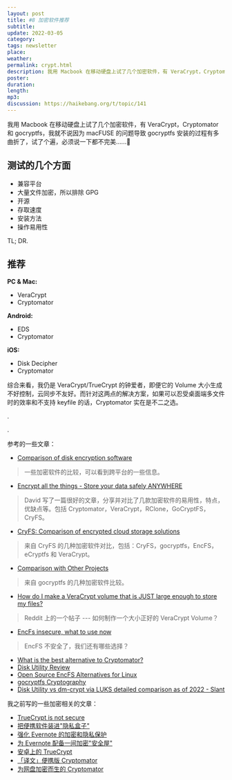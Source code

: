 ```yaml
---
layout: post
title: #8 加密软件推荐
subtitle: 
update: 2022-03-05
category: 
tags: newsletter
place: 
weather: 
permalink: crypt.html
description: 我用 Macbook 在移动硬盘上试了几个加密软件，有 VeraCrypt，Cryptomator 和 gocryptfs，我就不说因为 macFUSE 的问题导致 gocryptfs 安装的过程有多曲折了，试了个遍，必须说一下都不完美……🐶
poster: 
duration: 
length: 
mp3: 
discussion: https://haikebang.org/t/topic/141
---
```


我用 Macbook 在移动硬盘上试了几个加密软件，有 VeraCrypt，Cryptomator 和 gocryptfs，我就不说因为 macFUSE 的问题导致 gocryptfs 安装的过程有多曲折了，试了个遍，必须说一下都不完美......🐶

## 测试的几个方面

* 兼容平台
* 大量文件加密，所以排除 GPG
* 开源
* 存取速度
* 安装方法
* 操作易用性

TL; DR.

## 推荐

**PC & Mac:**

* VeraCrypt
* Cryptomator

**Android:**

* EDS
* Cryptomator

**iOS:**

* Disk Decipher
* Cryptomator

综合来看，我仍是 VeraCrypt/TrueCrypt 的钟爱者，即便它的 Volume 大小生成不好控制，云同步不友好。而针对这两点的解决方案，如果可以忍受桌面端多文件时的效率和不支持 keyfile 的话，Cryptomator 实在是不二之选。

.

.

参考的一些文章：

* [Comparison of disk encryption software](https://en.m.wikipedia.org/wiki/Comparison_of_disk_encryption_software)
> 一些加密软件的比较，可以看到跨平台的一些信息。
* [Encrypt all the things - Store your data safely ANYWHERE](https://dshark3y.medium.com/encrypt-all-the-things-store-your-data-safely-anywhere-4ae8037cc606)
> David 写了一篇很好的文章，分享并对比了几款加密软件的易用性，特点，优缺点等。包括 Cryptomator，VeraCrypt，RClone，GoCryptFS，CryFS。
* [CryFS: Comparison of encrypted cloud storage solutions](https://www.cryfs.org/comparison)
> 来自 CryFS 的几种加密软件对比，包括：CryFS，gocryptfs，EncFS，eCryptfs 和 VeraCrypt。
* [Comparison with Other Projects](https://nuetzlich.net/gocryptfs/comparison/)
> 来自 gocryptfs 的几种加密软件比较。
* [How do I make a VeraCrypt volume that is JUST large enough to store my files?](https://www.reddit.com/r/VeraCrypt/comments/9kif6m/how_do_i_make_a_veracrypt_volume_that_is_just/)
> Reddit 上的一个帖子 --- 如何制作一个大小正好的 VeraCrypt Volume？
* [EncFs insecure, what to use now](https://askubuntu.com/questions/813290/encfs-insecure-what-to-use-now)
> EncFS 不安全了，我们还有哪些选择？
* [What is the best alternative to Cryptomator?](https://www.slant.co/options/18539/alternatives/~cryptomator-alternatives)
* [Disk Utility Review](https://www.slant.co/options/4890/~disk-utility-review)
* [Open Source EncFS Alternatives for Linux](https://alternativeto.net/software/encfs/?license=opensource&platform=linux)
* [gocryptfs Cryptography](https://nuetzlich.net/gocryptfs/forward_mode_crypto/)
* [Disk Utility vs dm-crypt via LUKS detailed comparison as of 2022 - Slant](https://www.slant.co/versus/4890/4892/~disk-utility_vs_dm-crypt-via-luks)

我之前写的一些加密相关的文章：

* [TrueCrypt is not secure](https://jsntn.com/software/2014/06/01/truecrypt.html)
* [把便携软件装进"隐私盒子"](https://haikebang.com/secure-portable.html)
* [强化 Evernote 的加密和隐私保护](https://jsntn.com/secure-evernote.html)
* [为 Evernote 配备一间加密"安全屋"](https://cn.apkjam.com/60s/saferoom.html)
* [安卓上的 TrueCrypt](https://cn.apkjam.com/eds.html)
* [「译文」便携版 Cryptomator](https://jsntn.com/software/portable-cryptomator.html)
* [为网盘加密而生的 Cryptomator](https://cn.apkjam.com/cryptomator.html)